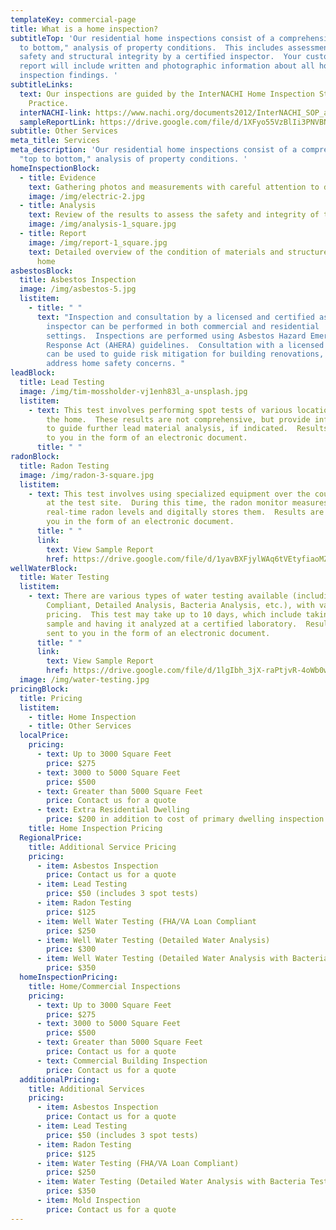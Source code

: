 ```yaml
---
templateKey: commercial-page
title: What is a home inspection?
subtitleTop: 'Our residential home inspections consist of a comprehensive, "top
  to bottom," analysis of property conditions.  This includes assessment of home
  safety and structural integrity by a certified inspector.  Your customized
  report will include written and photographic information about all home
  inspection findings. '
subtitleLinks:
  text: Our inspections are guided by the InterNACHI Home Inspection Standards of
    Practice.
  interNACHI-link: https://www.nachi.org/documents2012/InterNACHI_SOP_and_COE-March_2018.pdf
  sampleReportLink: https://drive.google.com/file/d/1XFyo55VzBlIi3PNVBN7mLwntKSI7qyQ-/view?usp=sharing
subtitle: Other Services
meta_title: Services
meta_description: 'Our residential home inspections consist of a comprehensive,
  "top to bottom," analysis of property conditions. '
homeInspectionBlock:
  - title: Evidence
    text: Gathering photos and measurements with careful attention to detail
    image: /img/electric-2.jpg
  - title: Analysis
    text: Review of the results to assess the safety and integrity of the property
    image: /img/analysis-1_square.jpg
  - title: Report
    image: /img/report-1_square.jpg
    text: Detailed overview of the condition of materials and structures within the
      home
asbestosBlock:
  title: Asbestos Inspection
  image: /img/asbestos-5.jpg
  listitem:
    - title: " "
      text: "Inspection and consultation by a licensed and certified asbestos
        inspector can be performed in both commercial and residential
        settings.  Inspections are performed using Asbestos Hazard Emergency
        Response Act (AHERA) guidelines.  Consultation with a licensed inspector
        can be used to guide risk mitigation for building renovations, or to
        address home safety concerns. "
leadBlock:
  title: Lead Testing
  image: /img/tim-mossholder-vj1enh83l_a-unsplash.jpg
  listitem:
    - text: This test involves performing spot tests of various locations throughout
        the home.  These results are not comprehensive, but provide information
        to guide further lead material analysis, if indicated.  Results are sent
        to you in the form of an electronic document.
      title: " "
radonBlock:
  title: Radon Testing
  image: /img/radon-3-square.jpg
  listitem:
    - text: This test involves using specialized equipment over the course of two days
        at the test site.  During this time, the radon monitor measures
        real-time radon levels and digitally stores them.  Results are sent to
        you in the form of an electronic document.
      title: " "
      link:
        text: View Sample Report
        href: https://drive.google.com/file/d/1yavBXFjylWAq6tVEtyfiaoMZ3oUnuIWC/view?usp=sharing
wellWaterBlock:
  title: Water Testing
  listitem:
    - text: There are various types of water testing available (including FHA/VA Loan
        Compliant, Detailed Analysis, Bacteria Analysis, etc.), with varying
        pricing.  This test may take up to 10 days, which include taking a water
        sample and having it analyzed at a certified laboratory.  Results are
        sent to you in the form of an electronic document.
      title: " "
      link:
        text: View Sample Report
        href: https://drive.google.com/file/d/1lgIbh_3jX-raPtjvR-4oWb0wvMCM-CyE/view?usp=sharing
  image: /img/water-testing.jpg
pricingBlock:
  title: Pricing
  listitem:
    - title: Home Inspection
    - title: Other Services
  localPrice:
    pricing:
      - text: Up to 3000 Square Feet
        price: $275
      - text: 3000 to 5000 Square Feet
        price: $500
      - text: Greater than 5000 Square Feet
        price: Contact us for a quote
      - text: Extra Residential Dwelling
        price: $200 in addition to cost of primary dwelling inspection
    title: Home Inspection Pricing
  RegionalPrice:
    title: Additional Service Pricing
    pricing:
      - item: Asbestos Inspection
        price: Contact us for a quote
      - item: Lead Testing
        price: $50 (includes 3 spot tests)
      - item: Radon Testing
        price: $125
      - item: Well Water Testing (FHA/VA Loan Compliant
        price: $250
      - item: Well Water Testing (Detailed Water Analysis)
        price: $300
      - item: Well Water Testing (Detailed Water Analysis with Bacteria Testing)
        price: $350
  homeInspectionPricing:
    title: Home/Commercial Inspections
    pricing:
      - text: Up to 3000 Square Feet
        price: $275
      - text: 3000 to 5000 Square Feet
        price: $500
      - text: Greater than 5000 Square Feet
        price: Contact us for a quote
      - text: Commercial Building Inspection
        price: Contact us for a quote
  additionalPricing:
    title: Additional Services
    pricing:
      - item: Asbestos Inspection
        price: Contact us for a quote
      - item: Lead Testing
        price: $50 (includes 3 spot tests)
      - item: Radon Testing
        price: $125
      - item: Water Testing (FHA/VA Loan Compliant)
        price: $250
      - item: Water Testing (Detailed Water Analysis with Bacteria Testing)
        price: $350
      - item: Mold Inspection
        price: Contact us for a quote
---
```

